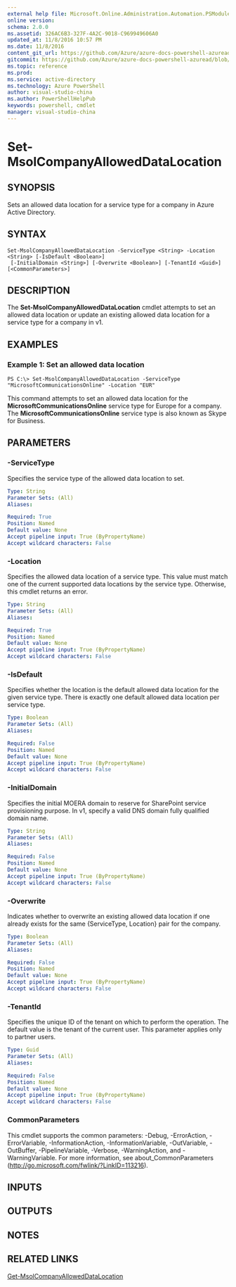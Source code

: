 ```yaml
---
external help file: Microsoft.Online.Administration.Automation.PSModule.dll-Help.xml
online version:
schema: 2.0.0
ms.assetid: 326AC6B3-327F-4A2C-9018-C969949606A0
updated_at: 11/8/2016 10:57 PM
ms.date: 11/8/2016
content_git_url: https://github.com/Azure/azure-docs-powershell-azuread/blob/live/Azure%20AD%20Cmdlets/MSOnline/v1/Set-MsolCompanyAllowedDataLocation.md
gitcommit: https://github.com/Azure/azure-docs-powershell-azuread/blob/1f9ce90a071efd51795186ba3f8b8d76905a96c3/Azure%20AD%20Cmdlets/MSOnline/v1/Set-MsolCompanyAllowedDataLocation.md
ms.topic: reference
ms.prod: 
ms.service: active-directory
ms.technology: Azure PowerShell
author: visual-studio-china
ms.author: PowerShellHelpPub
keywords: powershell, cmdlet
manager: visual-studio-china
---
```


# Set-MsolCompanyAllowedDataLocation

## SYNOPSIS
Sets an allowed data location for a service type for a company in Azure Active Directory.

## SYNTAX

```
Set-MsolCompanyAllowedDataLocation -ServiceType <String> -Location <String> [-IsDefault <Boolean>]
 [-InitialDomain <String>] [-Overwrite <Boolean>] [-TenantId <Guid>] [<CommonParameters>]
```

## DESCRIPTION
The **Set-MsolCompanyAllowedDataLocation** cmdlet attempts to set an allowed data location or update an existing allowed data location for a service type for a company in v1.

## EXAMPLES

### Example 1: Set an allowed data location
```
PS C:\> Set-MsolCompanyAllowedDataLocation -ServiceType "MicrosoftCommunicationsOnline" -Location "EUR"
```

This command attempts to set an allowed data location for the **MicrosoftCommunicationsOnline** service type for Europe for a company.
The **MicrosoftCommunicationsOnline** service type is also known as Skype for Business.

## PARAMETERS

### -ServiceType
Specifies the service type of the allowed data location to set.

```yaml
Type: String
Parameter Sets: (All)
Aliases:

Required: True
Position: Named
Default value: None
Accept pipeline input: True (ByPropertyName)
Accept wildcard characters: False
```

### -Location
Specifies the allowed data location of a service type.
This value must match one of the current supported data locations by the service type.
Otherwise, this cmdlet returns an error.

```yaml
Type: String
Parameter Sets: (All)
Aliases:

Required: True
Position: Named
Default value: None
Accept pipeline input: True (ByPropertyName)
Accept wildcard characters: False
```

### -IsDefault
Specifies whether the location is the default allowed data location for the given service type.
There is exactly one default allowed data location per service type.

```yaml
Type: Boolean
Parameter Sets: (All)
Aliases:

Required: False
Position: Named
Default value: None
Accept pipeline input: True (ByPropertyName)
Accept wildcard characters: False
```

### -InitialDomain
Specifies the initial MOERA domain to reserve for SharePoint service provisioning purpose.
In v1, specify a valid DNS domain fully qualified domain name.

```yaml
Type: String
Parameter Sets: (All)
Aliases:

Required: False
Position: Named
Default value: None
Accept pipeline input: True (ByPropertyName)
Accept wildcard characters: False
```

### -Overwrite
Indicates whether to overwrite an existing allowed data location if one already exists for the same {ServiceType, Location} pair for the company.

```yaml
Type: Boolean
Parameter Sets: (All)
Aliases:

Required: False
Position: Named
Default value: None
Accept pipeline input: True (ByPropertyName)
Accept wildcard characters: False
```

### -TenantId
Specifies the unique ID of the tenant on which to perform the operation.
The default value is the tenant of the current user.
This parameter applies only to partner users.

```yaml
Type: Guid
Parameter Sets: (All)
Aliases:

Required: False
Position: Named
Default value: None
Accept pipeline input: True (ByPropertyName)
Accept wildcard characters: False
```

### CommonParameters
This cmdlet supports the common parameters: -Debug, -ErrorAction, -ErrorVariable, -InformationAction, -InformationVariable, -OutVariable, -OutBuffer, -PipelineVariable, -Verbose, -WarningAction, and -WarningVariable. For more information, see about_CommonParameters (http://go.microsoft.com/fwlink/?LinkID=113216).

## INPUTS

## OUTPUTS

## NOTES

## RELATED LINKS
[Get-MsolCompanyAllowedDataLocation](xref:MSOnline/v1/Get-MsolCompanyAllowedDataLocation.md)
